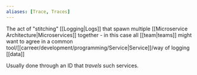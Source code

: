 ```yaml
---
aliases: [Trace, Traces]
---
```


The act of "stitching" [[Logging|Logs]] that spawn multiple [[Microservice Architecture|Microservices]] together - in this case all [[team|teams]] might want to agree in a common tool/[[carreer/development/programming/Service|Service]]/way of logging [[data]]

Usually done through an ID that _travels_ such services.
